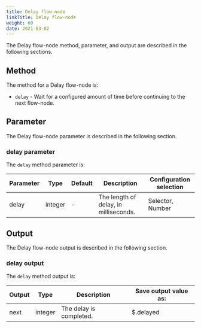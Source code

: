```yaml
---
title: Delay flow-node
linkTitle: Delay flow-node
weight: 60
date: 2021-03-02
---
```


The Delay flow-node method, parameter, and output are described in the following sections.

## Method

The method for a Delay flow-node is:

* `delay` - Wait for a configured amount of time before continuing to the next flow-node.

## Parameter

The Delay flow-node parameter is described in the following section.

### delay parameter

The `delay` method parameter is:

| Parameter | Type | Default | Description | Configuration selection |
| --- | --- | --- | --- | --- |
| delay | integer | \- | The length of delay, in milliseconds. | Selector, Number |

## Output

The Delay flow-node output is described in the following section.

### delay output

The `delay` method output is:

| Output | Type | Description | Save output value as: |
| --- | --- | --- | --- |
| next | integer | The delay is completed. | $.delayed |
